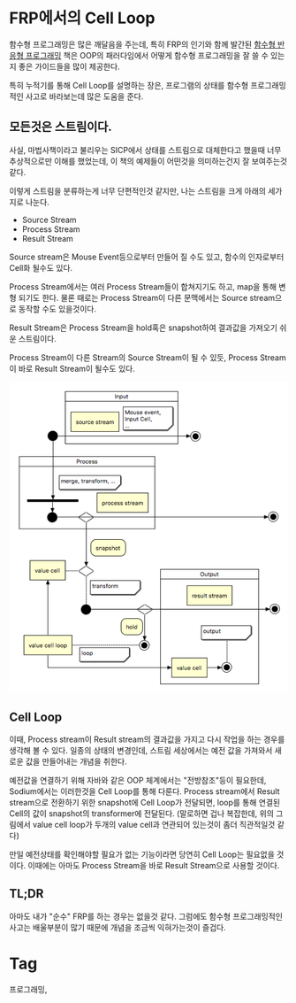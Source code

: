 FRP에서의 Cell Loop
==================

함수형 프로그래밍은 많은 깨달음을 주는데, 특히 FRP의 인기와 함께 발간된 [함수형 반응형 프로그래밍](http://www.yes24.com/24/goods/44020344?scode=032&OzSrank=1) 책은 OOP의 패러다임에서 어떻게 함수형 프로그래밍을 잘 쓸 수 있는지 좋은 가이드들을 많이 제공한다.

특히 누적기를 통해 Cell Loop를 설명하는 장은, 프로그램의 상태를 함수형 프로그래밍적인 사고로 바라보는데 많은 도움을 준다.

## 모든것은 스트림이다.

사실, 마법사책이라고 불리우는 SICP에서 상태를 스트림으로 대체한다고 했을때 너무 추상적으로만 이해를 했었는데, 이 책의 예제들이 어떤것을 의미하는건지 잘 보여주는것 같다.

이렇게 스트림을 분류하는게 너무 단편적인것 같지만, 나는 스트림을 크게 아래의 세가지로 나눈다.

 * Source Stream
 * Process Stream
 * Result Stream

Source stream은 Mouse Event등으로부터 만들어 질 수도 있고, 함수의 인자로부터 Cell화 될수도 있다.

Process Stream에서는 여러 Process Stream들이 합쳐지기도 하고, map을 통해 변형 되기도 한다. 물론 때로는 Process Stream이 다른 문맥에서는 Source stream으로 동작할 수도 있을것이다.

Result Stream은 Process Stream을 hold혹은 snapshot하여 결과값을 가져오기 쉬운 스트림이다.

Process Stream이 다른 Stream의 Source Stream이 될 수 있듯, Process Stream이 바로 Result Stream이 될수도 있다.

<div align="center"><img src="_img/frp-stream.png"/></div>

## Cell Loop

이때, Process stream이 Result stream의 결과값을 가지고 다시 작업을 하는 경우를 생각해 볼 수 있다. 일종의 상태의 변경인데, 스트림 세상에서는 예전 값을 가져와서 새로운 값을 만들어내는 개념을 취한다.

예전값을 연결하기 위해 자바와 같은 OOP 체계에서는 "전방참조"등이 필요한데, Sodium에서는 이러한것을 Cell Loop를 통해 다룬다. Process stream에서 Result stream으로 전환하기 위한 snapshot에 Cell Loop가 전달되면, loop를 통해 연결된 Cell의 값이 snapshot의 transformer에 전달된다. (말로하면 겁나 복잡한데, 위의 그림에서 value cell loop가 두개의 value cell과 연관되어 있는것이 좀더 직관적일것 같다)

만일 예전상태를 확인해야할 필요가 없는 기능이라면 당연히 Cell Loop는 필요없을 것이다. 이때에는 아마도 Process Stream을 바로 Result Stream으로 사용할 것이다.

## TL;DR

아마도 내가 "순수" FRP를 하는 경우는 없을것 같다. 그럼에도 함수형 프로그래밍적인 사고는 배울부분이 많기 때문에 개념을 조금씩 익혀가는것이 즐겁다.

Tag
====
프로그래밍,